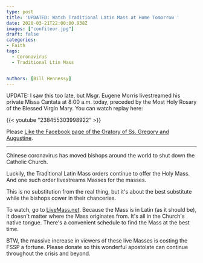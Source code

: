 ```yaml
---
type: post
title: 'UPDATED: Watch Traditional Latin Mass at Home Tomorrow '
date: 2020-03-21T22:00:00.938Z
images: ["confiteor.jpg"]
draft: false
categories: 
- Faith
tags:
  - Coronavirus
  - Traditional Ltin Mass


authors: [Bill Hennessy]
---
```

UPDATE: I saw this too late, but Msgr. Eugene Morris livestreamed his private Missa Cantata at 8:00 a.m. today, preceded by the Most Holy Rosary of the Blessed Virgin Mary. You can watch replay here:

{{< youtube "238455303998922" >}}

Please [Like the Facebook page of the Oratory of Ss. Gregory and Augustine](https://www.facebook.com/OratorySsGregoryAugustine/). 

---

Chinese coronavirus has moved bishops around the world to shut down the Catholic Church. 

Luckily, the Traditional Latin Mass orders continue to offer the Holy Mass. And one such order livestreams Masses for the masses.

This is no substitution from the real thing, but it's about the best substitute while the bishops cower in their chanceries. 

To watch, go to [LiveMass.net](http://livemass.net/). Because the Mass is in Latin (as it should be), it doesn't matter where the Mass originates from. It's all in the Church's native tongue. There's a convenient schedule to find the Mass at the best time. 

BTW, the massive increase in viewers of these live Masses is costing the FSSP a fortune. Please donate so this wonderful apostolate can continue throughout the crisis and beyond.